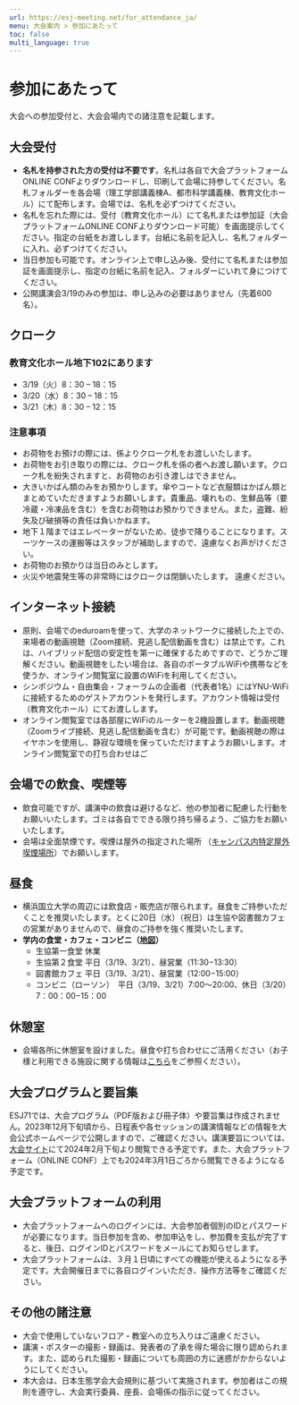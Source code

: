 ```yaml
---
url: https://esj-meeting.net/for_attendance_ja/
menu: 大会案内 > 参加にあたって
toc: false
multi_language: true
---
```


# 参加にあたって

大会への参加受付と、大会会場内での諸注意を記載します。

## 大会受付

- **名札を持参された方の受付は不要です**。名札は各自で大会プラットフォームONLINE CONFよりダウンロードし、印刷して会場に持参してください。名札フォルダーを各会場（理工学部講義棟A、都市科学講義棟、教育文化ホール）にて配布します。会場では、名札を必ずつけてください。
- 名札を忘れた際には、受付（教育文化ホール）にて名札または参加証（大会プラットフォームONLINE CONFよりダウンロード可能）を画面提示してください。指定の台紙をお渡しします。台紙に名前を記入し、名札フォルダーに入れ、必ずつけてください。
- 当日参加も可能です。オンライン上で申し込み後、受付にて名札または参加証を画面提示し、指定の台紙に名前を記入、フォルダーにいれて身につけてください。
- 公開講演会3/19のみの参加は、申し込みの必要はありません（先着600名）。

## クローク

### 教育文化ホール地下102にあります

- 3/19（火）8：30 – 18：15
- 3/20（水）8：30 – 18：15
- 3/21（木）8：30 – 12：15

### 注意事項

- お荷物をお預けの際には、係よりクローク札をお渡しいたします。
- お荷物をお引き取りの際には、クローク札を係の者へお渡し願います。クローク札を紛失されますと、お荷物のお引き渡しはできません。
- 大きいかばん類のみをお預かりします。傘やコートなど衣服類はかばん類とまとめていただきますようお願いします。貴重品、壊れもの、生鮮品等（要冷蔵・冷凍品を含む）を含むお荷物はお預かりできません。また，盗難、紛失及び破損等の責任は負いかねます。
- 地下１階まではエレベーターがないため、徒歩で降りることになります。スーツケースの運搬等はスタッフが補助しますので、遠慮なくお声がけください。
- お荷物のお預かりは当日のみとします。
- 火災や地震発生等の非常時にはクロークは閉鎖いたします。
遠慮ください。

## インターネット接続

- 原則、会場でのeduroamを使って、大学のネットワークに接続した上での、来場者の動画視聴（Zoom接続、見逃し配信動画を含む）は禁止です。これは、ハイブリッド配信の安定性を第一に確保するためですので、どうかご理解ください。動画視聴をしたい場合は、各自のポータブルWiFiや携帯などを使うか、オンライン閲覧室に設置のWiFiを利用してください。
- シンポジウム・自由集会・フォーラムの企画者（代表者1名）にはYNU-WiFiに接続するためのゲストアカウントを発行します。アカウント情報は受付（教育文化ホール）にてお渡しします。
- オンライン閲覧室では各部屋にWiFiのルーターを2機設置します。動画視聴（Zoomライブ接続、見逃し配信動画を含む）が可能です。動画視聴の際はイヤホンを使用し、静寂な環境を保っていただけますようお願いします。オンライン閲覧室での打ち合わせはご

## 会場での飲食、喫煙等

- 飲食可能ですが、講演中の飲食は避けるなど、他の参加者に配慮した行動をお願いいたします。ゴミは各自でできる限り持ち帰るよう、ご協力をお願いいたします。
- 会場は全面禁煙です。喫煙は屋外の指定された場所 （[キャンパス内特定屋外喫煙場所](https://www.ynu.ac.jp/campus/attention/smoking.html)）でお願いします。

## 昼食

- 横浜国立大学の周辺には飲食店・販売店が限られます。昼食をご持参いただくことを推奨いたします。とくに20日（水）（祝日）は生協や図書館カフェの営業がありませんので、昼食のご持参を強く推奨いたします。
- **学内の食堂・カフェ・コンビニ（[地図](https://esj-meeting.net/wp-content/uploads/2024/03/campus_map_ja.pdf)）**
  - 生協第一食堂 休業
  - 生協第２食堂 平日（3/19、3/21）、昼営業（11:30−13:30）
  - 図書館カフェ 平日（3/19、3/21）、昼営業（12:00−15:00）
  - コンビニ（ローソン）　平日（3/19、3/21）7:00～20:00、休日（3/20）7：00：00−15：00

## 休憩室

- 会場各所に休憩室を設けました。昼食や打ち合わせにご活用ください（お子様と利用できる施設に関する情報は[こちら](childcare_ja)をご参照ください）。

## 大会プログラムと要旨集

ESJ71では、大会プログラム（PDF版および冊子体）や要旨集は作成されません。2023年12月下旬頃から、日程表や各セッションの講演情報などの情報を大会公式ホームページで公開しますので、ご確認ください。講演要旨については、[大会サイト](https://esj.ne.jp/meeting/abst/)にて2024年2月下旬より閲覧できる予定です。また、大会プラットフォーム（ONLINE CONF）上でも2024年3月1日ごろから閲覧できるようになる予定です。

## 大会プラットフォームの利用

- 大会プラットフォームへのログインには、大会参加者個別のIDとパスワードが必要になります。当日参加を含め、参加申込をし、参加費を支払が完了すると、後日、ログインIDとパスワードをメールにてお知らせします。
- 大会プラットフォームは、３月１日頃にすべての機能が使えるようになる予定です。大会開催日までに各自ログインいただき、操作方法等をご確認ください。

## その他の諸注意

- 大会で使用していないフロア・教室への立ち入りはご遠慮ください。
- 講演・ポスターの撮影・録画は、発表者の了承を得た場合に限り認められます。また、認められた撮影・録画についても周囲の方に迷惑がかからないようにしてください。
- 本大会は、日本生態学会大会規則に基づいて実施されます。参加者はこの規則を遵守し、大会実行委員、座長、会場係の指示に従ってください。
